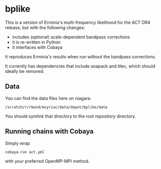 # bplike

This is a version of Erminia's multi-frequency likelihood
for the ACT DR4 release, but with the following changes:
- includes (optional) scale-dependent bandpass corrections 
- it is re-written in Python 
- it interfaces with Cobaya

It reproduces Erminia's results when run without the 
bandpass corrections.

It currently has dependencies that include soapack and tilec,
which should ideally be removed.

## Data

You can find the data files here on niagara:
```
/scratch/r/rbond/msyriac/data/depot/bplike/data
```
You should symlink that directory to the root repository directory.


## Running chains with Cobaya

Simply wrap
```
cobaya-run act.yml
```

with your preferred OpenMP-MPI method.
